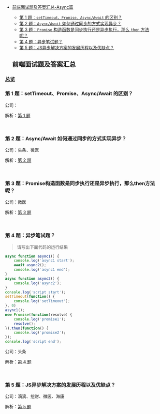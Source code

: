 - [前端面试题及答案汇总-Async篇](#%E5%89%8D%E7%AB%AF%E9%9D%A2%E8%AF%95%E9%A2%98%E5%8F%8A%E7%AD%94%E6%A1%88%E6%B1%87%E6%80%BB)
  - [第 1 题：`setTimeout、Promise、Async/Await` 的区别？](#%E7%AC%AC-7-%E9%A2%98settimeoutpromiseasyncawait-%E7%9A%84%E5%8C%BA%E5%88%AB)
  - [第 2 题：`Async/Await` 如何通过同步的方式实现异步？](#%E7%AC%AC-8-%E9%A2%98asyncawait-%E5%A6%82%E4%BD%95%E9%80%9A%E8%BF%87%E5%90%8C%E6%AD%A5%E7%9A%84%E6%96%B9%E5%BC%8F%E5%AE%9E%E7%8E%B0%E5%BC%82%E6%AD%A5)
  - [第 3 题：`Promise` 构造函数是同步执行还是异步执行，那么 `then` 方法呢？](#%E7%AC%AC-9-%E9%A2%98promise%E6%9E%84%E9%80%A0%E5%87%BD%E6%95%B0%E6%98%AF%E5%90%8C%E6%AD%A5%E6%89%A7%E8%A1%8C%E8%BF%98%E6%98%AF%E5%BC%82%E6%AD%A5%E6%89%A7%E8%A1%8C%E9%82%A3%E4%B9%88then%E6%96%B9%E6%B3%95%E5%91%A2)
  - [第 4 题：异步笔试题？](#%E7%AC%AC-10-%E9%A2%98%E5%BC%82%E6%AD%A5%E7%AC%94%E8%AF%95%E9%A2%98)
  - [第 5 题：JS异步解决方案的发展历程以及优缺点？](#%E7%AC%AC-11-%E9%A2%98js%E5%BC%82%E6%AD%A5%E8%A7%A3%E5%86%B3%E6%96%B9%E6%A1%88%E7%9A%84%E5%8F%91%E5%B1%95%E5%8E%86%E7%A8%8B%E4%BB%A5%E5%8F%8A%E4%BC%98%E7%BC%BA%E7%82%B9)



  ## 前端面试题及答案汇总

### [总览](https://github.com/lotosv2010/front-end-summary/issues?q=is%3Aopen+is%3Aissue+label%3Ainterview+label%3AAsync)

### 第 1 题：setTimeout、Promise、Async/Await 的区别？

公司：

解析：[第 1 题](https://github.com/lotosv2010/front-end-summary/issues/17)

<br/>

### 第 2 题：Async/Await 如何通过同步的方式实现异步？

公司：头条、微医

解析：[第 2 题](https://github.com/lotosv2010/front-end-summary/issues/19)

<br/>

### 第 3 题：Promise构造函数是同步执行还是异步执行，那么then方法呢？

公司：微医

解析：[第 3 题](https://github.com/lotosv2010/front-end-summary/issues/21)

<br/>

### 第 4 题：异步笔试题？

> 请写出下面代码的运行结果
```javascript
async function async1() {
    console.log('async1 start');
    await async2();
    console.log('async1 end');
}
async function async2() {
    console.log('async2');
}
console.log('script start');
setTimeout(function() {
    console.log('setTimeout');
}, 0)
async1();
new Promise(function(resolve) {
    console.log('promise1');
    resolve();
}).then(function() {
    console.log('promise2');
});
console.log('script end');
```

公司：头条

解析：[第 4 题](https://github.com/lotosv2010/front-end-summary/issues/23)

<br/>

### 第 5 题：JS异步解决方案的发展历程以及优缺点？

公司：滴滴、挖财、微医、海康

解析：[第 5 题](https://github.com/lotosv2010/front-end-summary/issues/25)

<br/>
